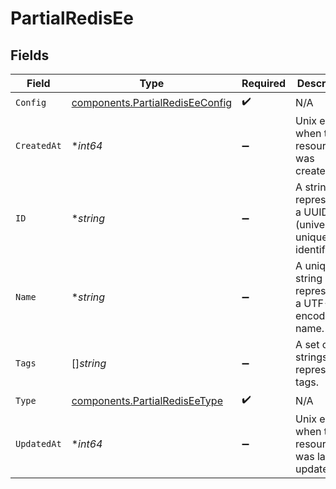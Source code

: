 # PartialRedisEe


## Fields

| Field                                                                              | Type                                                                               | Required                                                                           | Description                                                                        |
| ---------------------------------------------------------------------------------- | ---------------------------------------------------------------------------------- | ---------------------------------------------------------------------------------- | ---------------------------------------------------------------------------------- |
| `Config`                                                                           | [components.PartialRedisEeConfig](../../models/components/partialrediseeconfig.md) | :heavy_check_mark:                                                                 | N/A                                                                                |
| `CreatedAt`                                                                        | **int64*                                                                           | :heavy_minus_sign:                                                                 | Unix epoch when the resource was created.                                          |
| `ID`                                                                               | **string*                                                                          | :heavy_minus_sign:                                                                 | A string representing a UUID (universally unique identifier).                      |
| `Name`                                                                             | **string*                                                                          | :heavy_minus_sign:                                                                 | A unique string representing a UTF-8 encoded name.                                 |
| `Tags`                                                                             | []*string*                                                                         | :heavy_minus_sign:                                                                 | A set of strings representing tags.                                                |
| `Type`                                                                             | [components.PartialRedisEeType](../../models/components/partialrediseetype.md)     | :heavy_check_mark:                                                                 | N/A                                                                                |
| `UpdatedAt`                                                                        | **int64*                                                                           | :heavy_minus_sign:                                                                 | Unix epoch when the resource was last updated.                                     |